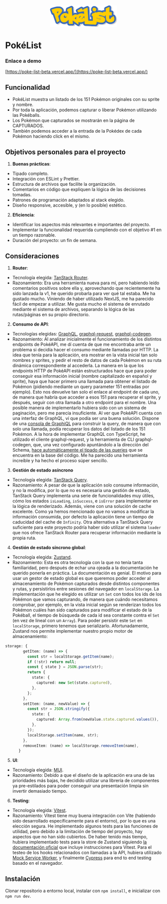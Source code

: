 <p align="center">
  <br>
    <img src="./public/logo.png" height="70"/>
  <br>
</p>

# PokéList

### Enlace a demo

[https://poke-list-beta.vercel.app/](https://poke-list-beta.vercel.app/)

## Funcionalidad

- PokéList muestra un listado de los 151 Pokémon originales con su sprite y nombre.
- Por toda la aplicación, podemos capturar o liberar Pokémon utilizando las Pokéballs.
- Los Pokémon que capturados se mostrarán en la página de CAPTURADOS.
- También podemos acceder a la entrada de la Pokédex de cada Pokémon haciendo click en el mismo.

## Objetivos personales para el proyecto

1. **Buenas prácticas**:

- Tipado completo.
- Integración con ESLint y Prettier.
- Estructura de archivos que facilite la organización.
- Comentarios en código que expliquen la lógica de las decisiones tomadas.
- Patrones de programación adaptados al stack elegido.
- Diseño responsive, accesible, y (en lo posible) estético.

2. **Eficiencia**:

- Identificar los aspectos más relevantes e importantes del proyecto.
- Implementar la funcionalidad requerida cumpliendo con el objetivo #1 en un tiempo razonable.
- Duración del proyecto: un fin de semana.

## Consideraciones

1. **Router**:

- Tecnología elegida: [TanStack Router](https://tanstack.com/router/latest).
- Razonamiento: Era una herramienta nueva para mí, pero habiendo leído comentarios positivos sobre ella y, aprovechando que recientemente ha sido lanzada la v1, he querido probarla para ver qué tal estaba. Me ha gustado mucho. Viniendo de haber utilizado NextJS, me ha parecido fácil de empezar a utilizar. Me gusta mucho el sistema de enrutado mediante el sistema de archivos, separando la lógica de las rutas/páginas en su propio directorio.

2. **Consumo de API**:

- Tecnologías elegidas: [GraphQL](https://graphql.org/), [graphql-request](https://github.com/jasonkuhrt/graphql-request), [graphql-codegen](https://the-guild.dev/graphql/codegen).
- Razonamiento: Al analizar inicialmente el funcionamiento de los distintos endpoints de PokéAPI, me dí cuenta de que me encontraba ante un problema si decidía hacer el consumo mediante llamadas por HTTP. La idea que tenía para la aplicación, era mostrar en la vista inicial tan solo nombres y sprites, y pedir el resto de datos de cada Pokémon en su ruta dinámica correspondiente al accederla. La manera en la que los endpoints HTTP de PokéAPI están estructurados hace que para poder conseguir esa información inicial (nombre capitalizado en español y sprite), haya que hacer primero una llamada para obtener el listado de Pokémon (pidiendo mediante un query parameter 151 entradas por ejemplo). Esto nos devuelve tan solo el enlace al endpoint de cada uno, de manera que habría que acceder a esos 151 para recuperar el sprite, y después, seguir con otra llamada a otro endpoint para el nombre. Una posible manera de implementarlo hubiera sido con un sistema de paginación, pero me parecía insuficiente. Al ver que PokéAPI cuenta con una interfaz de GraphQL, ví que podía ser una buena solución. Dispone de una [consola de GraphiQL](https://beta.pokeapi.co/graphql/console) para construir la query, de manera que con solo una llamada, podía recuperar los datos del listado de los 151 Pokémon. A la hora de implementar GraphQL con TypeScript, he utilizado el cliente graphql-request, y la herramienta de CLI graphql-codegen, que, una vez configurado apuntándolo a la dirección del Schema, [hace automáticamente el tipado de las queries](https://the-guild.dev/graphql/codegen/docs/guides/react-vue) que se encuentra en la base del código. Me ha parecido una herramienta increíble y ha hecho el proceso súper sencillo.

3. **Gestión de estado asíncrono**

- Tecnología elegida: [TanStack Query](https://tanstack.com/query/latest).
- Razonamiento: A pesar de que la aplicación solo consume información, y no la modifica, por lo que no es necesaria una gestión de estado, TanStack Query implementa una serie de funcionalidades muy útiles, cómo los estados `isLoading`, `isSuccess`, e `isError` para implementar en la lógica de renderizado. Además, viene con una solución de cache excelente. Como ya hemos mencionado que no vamos a modificar la información consumida, por defecto la aplicación tiene un tiempo de caducidad del cache de `Infinity`. Otra alternativa a TanStack Query suficiente para este proyecto podría haber sido utilizar el sistema `loader` que nos ofrece TanStack Router para recuperar información mediante la propia ruta.

4. **Gestión de estado síncrono global**:

- Tecnología elegida: [Zustand](https://github.com/pmndrs/zustand).
- Razonamiento: Esta es otra tecnología con la que no tenía tanta familiaridad, pero después de echar una ojeada a la documentación he querido ponerla en práctica. La documentación es genial. El motivo para usar un gestor de estado global es que queremos poder acceder al almacenamiento de Pokémon capturados desde distintos componentes y rutas, y persistirlos entre sesiones del navegador en `localStorage`. La implementación que he elegido es utilizar un `Set` con todos los ids de los Pokémon que vamos capturando, de manera que cuándo necesitamos comprobar, por ejemplo, en la vista inicial según se renderizan todos los Pokémon cuáles han sido capturados para modificar el estado de la Pokéball, el tiempo de búsqueda de cada id sea constante contra el `Set` (en vez de lineal con un `Array`). Para poder persistir este `Set` en `localStorage`, primero tenemos que serializarlo. Afortunadamente, Zustand nos permite implementar nuestro propio motor de almacenamiento:

```ts
storage: {
        getItem: (name) => {
          const str = localStorage.getItem(name);
          if (!str) return null;
          const { state } = JSON.parse(str);
          return {
            state: {
              captured: new Set(state.captured),
            },
          };
        },
        setItem: (name, newValue) => {
          const str = JSON.stringify({
            state: {
              captured: Array.from(newValue.state.captured.values()),
            },
          });
          localStorage.setItem(name, str);
        },
        removeItem: (name) => localStorage.removeItem(name),
      }
```

5. **UI**:

- Tecnología elegida: [MUI](https://mui.com/).
- Razonamiento: Debido a que el diseño de la aplicación era una de las prioridades más bajas, he decidido utilizar una librería de componentes ya pre-estilados para poder conseguir una presentación limpia sin invertir demasiado tiempo.

6. **Testing**:

- Tecnología elegida: [Vitest](https://www.google.com/search?client=firefox-b-d&q=vitest).
- Razonamiento: Vitest tiene muy buena integración con Vite (habiendo sido desarrollado específicamente para el entorno), por lo que es una elección segura. He implementado algunos tests para las funciones de utilidad, pero debido a la limitación de tiempo del proyecto, hay aspectos que no han sido cubiertos. De haber tenido más tiempo, hubiera implementado tests para la store de Zustand siguiendo [la documentación oficial](https://docs.pmnd.rs/zustand/guides/testing) que incluye instrucciones para Vitest. Para el testeo de los hooks relacionados con llamadas a la API, hubiera utilizado [Mock Service Worker](https://mswjs.io/), y finalmente [Cypress](https://www.cypress.io/) para end to end testing basado en el navegador.

## Instalación

Clonar repositorio a entorno local, instalar con `npm install`, e inicializar con `npm run dev`.
